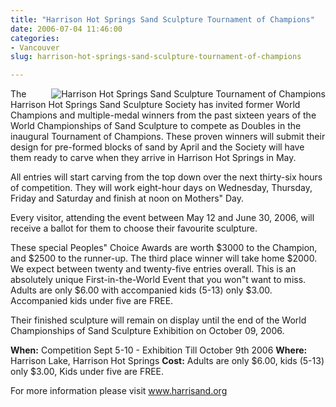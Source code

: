 ```yaml
---
title: "Harrison Hot Springs Sand Sculpture Tournament of Champions"
date: 2006-07-04 11:46:00
categories:
- Vancouver
slug: harrison-hot-springs-sand-sculpture-tournament-of-champions

---
```


<img src="/public/uploads/2006/07/m_sculpt_image.jpg" id="image14" alt="Harrison Hot Springs Sand Sculpture Tournament of Champions" align="right" />

The Harrison Hot Springs Sand Sculpture Society has invited former World Champions and multiple-medal winners from the past sixteen years of the World Championships of Sand Sculpture to compete as Doubles in the inaugural Tournament of Champions. These proven winners will submit their design for pre-formed blocks of sand by April and the Society will have them ready to carve when they arrive in Harrison Hot Springs in May.

All entries will start carving from the top down over the next thirty-six hours of competition. They will work eight-hour days on Wednesday, Thursday, Friday and Saturday and finish at noon on Mothers&quot; Day.

Every visitor, attending the event between May 12 and June 30, 2006, will receive a ballot for them to choose their favourite sculpture.

These special Peoples&quot; Choice Awards are worth $3000 to the Champion, and $2500 to the runner-up. The third place winner will take home $2000. We expect between twenty and twenty-five entries overall. This is an absolutely unique First-in-the-World Event that you won&quot;t want to miss. Adults are only $6.00 with accompanied kids (5-13) only $3.00. Accompanied kids under five are FREE.

Their finished sculpture will remain on display until the end of the World Championships of Sand Sculpture Exhibition on October 09, 2006.

<strong>When:</strong> Competition Sept 5-10 - Exhibition Till October 9th 2006
<strong>Where:</strong> Harrison Lake, Harrison Hot Springs
<strong>Cost:</strong>
Adults are only $6.00,
kids (5-13) only $3.00,
Kids under five are FREE.

For more information please visit
<a href="http://www.harrisand.org">www.harrisand.org</a>
